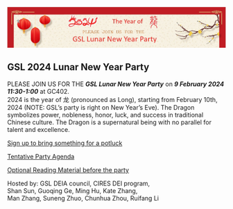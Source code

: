 ![banner](banner.jpg)

## GSL 2024 Lunar New Year Party
PLEASE JOIN US FOR THE ***GSL Lunar New Year Party*** on ***9 February 2024 11:30-1:00*** at GC402.   
2024 is the year of 龙 (pronounced as Long), starting from February 10th, 2024 (NOTE: GSL’s party is right on New Year’s Eve). The Dragon symbolizes power, nobleness, honor, luck, and success in traditional Chinese culture. The Dragon is a supernatural being with no parallel for talent and excellence.

[Sign up to bring something for a potluck]()

[Tentative Party Agenda](https://docs.google.com/document/d/1pDa07tzxj-asaPtt83nAf40UWPmyHzQjqZEVOIivbB4/edit)
   
[Optional Reading Material before the party](https://docs.google.com/presentation/d/1FFU5KUS43Icl3BJNRjeHd9m27MCh94lidkhIoNl-8kA/edit#slide=id.g2aec714220d_0_109)

Hosted by: GSL DEIA council, CIRES DEI program,    
Shan Sun, Guoqing Ge, Ming Hu, Kate Zhang,    
Man Zhang, Suneng Zhuo, Chunhua Zhou, Ruifang Li   
